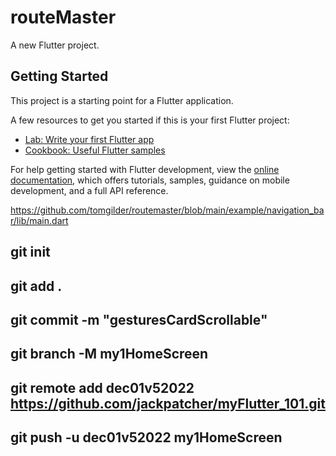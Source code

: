 # routeMaster

A new Flutter project.

## Getting Started

This project is a starting point for a Flutter application.

A few resources to get you started if this is your first Flutter project:

- [Lab: Write your first Flutter app](https://docs.flutter.dev/get-started/codelab)
- [Cookbook: Useful Flutter samples](https://docs.flutter.dev/cookbook)

For help getting started with Flutter development, view the
[online documentation](https://docs.flutter.dev/), which offers tutorials,
samples, guidance on mobile development, and a full API reference.

https://github.com/tomgilder/routemaster/blob/main/example/navigation_bar/lib/main.dart


## git init
## git add .
## git commit -m "gesturesCardScrollable"  
## git branch -M my1HomeScreen
## git remote add dec01v52022 https://github.com/jackpatcher/myFlutter_101.git
## git push -u dec01v52022  my1HomeScreen

